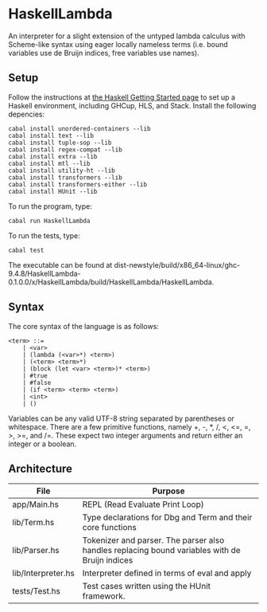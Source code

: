 # HaskellLambda
An interpreter for a slight extension of the untyped lambda calculus with Scheme-like syntax using eager locally nameless terms (i.e. bound variables use de Bruijn indices, free variables use names).


## Setup
Follow the instructions at [the Haskell Getting Started page](https://www.haskell.org/get-started/) to set up a Haskell environment, including GHCup, HLS, and Stack.  Install the following depencies:
```
cabal install unordered-containers --lib
cabal install text --lib
cabal install tuple-sop --lib
cabal install regex-compat --lib
cabal install extra --lib
cabal install mtl --lib
cabal install utility-ht --lib
cabal install transformers --lib
cabal install transformers-either --lib
cabal install HUnit --lib
```

To run the program, type:
```
cabal run HaskellLambda
```

To run the tests, type:
```
cabal test
```

The executable can be found at dist-newstyle/build/x86_64-linux/ghc-9.4.8/HaskellLambda-0.1.0.0/x/HaskellLambda/build/HaskellLambda/HaskellLambda.


## Syntax

The core syntax of the language is as follows:
```
<term> ::=
    | <var>
    | (lambda (<var>*) <term>)
    | (<term> <term>*)
    | (block (let <var> <term>)* <term>)
    | #true
    | #false
    | (if <term> <term> <term>)
    | <int>
    | ()
```

Variables can be any valid UTF-8 string separated by parentheses or whitespace.  There are a few primitive functions, namely +, -, *, /, <, <=, =, >, >=, and /=.  These expect two integer arguments and return either an integer or a boolean.

<!-- TODO: provide examples of valid expressions -->
<!-- TODO: explain the semantics -->

## Architecture

| File | Purpose |
| --- | --- |
| app/Main.hs | REPL (Read Evaluate Print Loop) |
| lib/Term.hs | Type declarations for Dbg and Term and their core functions |
| lib/Parser.hs | Tokenizer and parser.  The parser also handles replacing bound variables with de Bruijn indices |
| lib/Interpreter.hs | Interpreter defined in terms of eval and apply |
| tests/Test.hs | Test cases written using the HUnit framework. |
